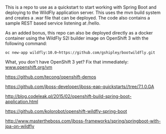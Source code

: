 This is a repo to use as a quickstart to start working with Spring Boot and deploying to the WildFly application server.  This uses the mvn build system and creates a .war file that can be deployed.  The code also contains a sample REST based service listening at /hello.

As an added bonus, this repo can also be deployed directly as a docker container using the WildFly S2I builder image on OpenShift 3 with the following command:

	oc new-app wildfly:10.0~https://github.com/gshipley/bootwildfly.git


What, you don't have OpenShift 3 yet? Fix that immediately: www.openshift.org/vm


https://github.com/tecong/openshift-demos

https://github.com/jboss-developer/jboss-eap-quickstarts//tree/7.1.0.GA

http://blog.codeleak.pl/2015/02/openshift-build-spring-boot-application.html

https://github.com/kolorobot/openshift-wildfly-spring-boot

http://www.mastertheboss.com/jboss-frameworks/spring/springboot-with-jpa-on-wildfly